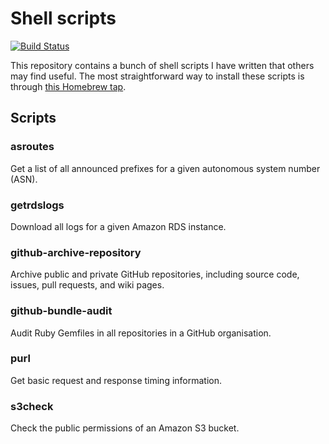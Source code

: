 # Shell scripts

[![Build Status](https://travis-ci.org/koenrh/shell-scripts.svg?branch=master)](https://travis-ci.org/koenrh/shell-scripts)

This repository contains a bunch of shell scripts I have written that others may
find useful. The most straightforward way to install these scripts is through
[this Homebrew tap](https://github.com/koenrh/homebrew-scripts).

## Scripts

### asroutes

Get a list of all announced prefixes for a given autonomous system number (ASN).

### getrdslogs

Download all logs for a given Amazon RDS instance.

### github-archive-repository

Archive public and private GitHub repositories, including source code, issues,
pull requests, and wiki pages.

### github-bundle-audit

Audit Ruby Gemfiles in all repositories in a GitHub organisation.

### purl

Get basic request and response timing information.

### s3check

Check the public permissions of an Amazon S3 bucket.
